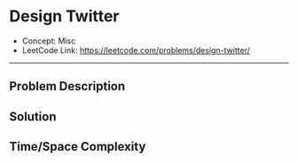 # Design Twitter

- Concept: Misc
- LeetCode Link: https://leetcode.com/problems/design-twitter/

---

## Problem Description

## Solution

## Time/Space Complexity

